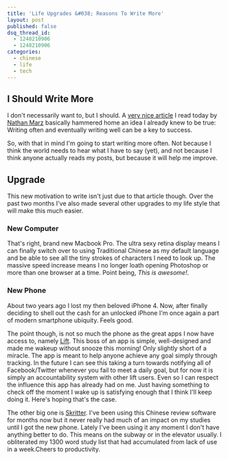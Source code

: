 ```yaml
---
title: 'Life Upgrades &#038; Reasons To Write More'
layout: post
published: false
dsq_thread_id:
  - 1248210906
  - 1248210906
categories:
  - chinese
  - life
  - tech
---
```


## I Should Write More

I don't necessarily want to, but I should. A [very nice article][1] I read today by [Nathan Marz][2] basically hammered home an idea I already knew to be true: Writing often and eventually writing well can be a key to success.

So, with that in mind I'm going to start writing more often. Not because I think the world needs to hear what I have to say (yet), and not because I think anyone actually reads my posts, but because it will help me improve.

## Upgrade

This new motivation to write isn't just due to that article though. Over the past two months I've also made several other upgrades to my life style that will make this much easier.

<!--more-->

### New Computer

That's right, brand new Macbook Pro. The ultra sexy retina display means I can finally switch over to using Traditional Chinese as my default language and be able to see all the tiny strokes of characters I need to look up. The massive speed increase means I no longer loath opening Photoshop or more than one browser at a time. Point being, *This is awesome!*.

### New Phone

About two years ago I lost my then beloved iPhone 4. Now, after finally deciding to shell out the cash for an unlocked iPhone I'm once again a part of modern smartphone ubiquity. Feels good.

The point though, is not so much the phone as the great apps I now have access to, namely [Lift][3]. This boss of an app is simple, well-designed and made me wakeup without snooze this morning! Only slightly short of a miracle. The app is meant to help anyone achieve any goal simply through tracking. In the future I can see this taking a turn towards notifying all of Facebook/Twitter whenever you fail to meet a daily goal, but for now it is simply an accountability system with other lift users. Even so I can respect the influence this app has already had on me. Just having something to check off the moment I wake up is satisfying enough that I think I'll keep doing it. Here's hoping that's the case.

The other big one is [Skritter][4]. I've been using this Chinese review software for months now but it never really had much of an impact on my studies until I got the new phone. Lately I've been using it any moment I don't have anything better to do. This means on the subway or in the elevator usually. I obliterated my 1300 word study list that had accumulated from lack of use in a week.Cheers to productivity.

[1]: http://nathanmarz.com/blog/you-should-blog-even-if-you-have-no-readers.html
[2]: http://nathanmarz.com/ "Nathan"
[3]: http://lift.do/ "Lift App"
[4]: http://skritter.com/ "Skritter App"
